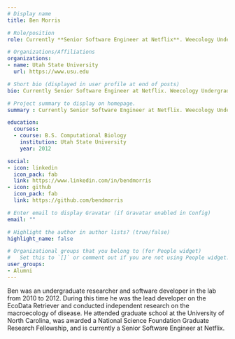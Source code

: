 ```yaml
---
# Display name
title: Ben Morris

# Role/position
role: Currently **Senior Software Engineer at Netflix**. Weecology Undergrad Software Developer

# Organizations/Affiliations
organizations:
- name: Utah State University
  url: https://www.usu.edu

# Short bio (displayed in user profile at end of posts)
bio: Currently Senior Software Engineer at Netflix. Weecology Undergrad Software Developer

# Project summary to display on homepage.
summary : Currently Senior Software Engineer at Netflix. Weecology Undergrad Software Developer

education:
  courses:
  - course: B.S. Computational Biology
    institution: Utah State University
    year: 2012

social:
- icon: linkedin
  icon_pack: fab
  link: https://www.linkedin.com/in/bendmorris
- icon: github
  icon_pack: fab
  link: https://github.com/bendmorris

# Enter email to display Gravatar (if Gravatar enabled in Config)
email: ""

# Highlight the author in author lists? (true/false)
highlight_name: false

# Organizational groups that you belong to (for People widget)
#   Set this to `[]` or comment out if you are not using People widget.
user_groups:
- Alumni
---
```


Ben was an undergraduate researcher and software developer in the lab from 2010 to 2012. During this time he was the lead developer on the EcoData Retriever and conducted independent research on the macroecology of disease. He attended graduate school at the University of North Carolina, was awarded a National Science Foundation Graduate Research Fellowship, and is currently a Senior Software Engineer at Netflix.
